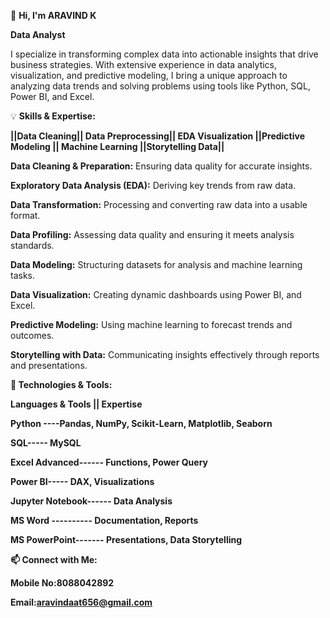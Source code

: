 🌟 **Hi, I'm ARAVIND K**

**Data Analyst**

I specialize in transforming complex data into actionable insights that drive business strategies.
With extensive experience in data analytics, visualization, and predictive modeling, 
I bring a unique approach to analyzing data trends and solving problems using tools like Python, SQL, Power BI, and Excel.

💡 **Skills & Expertise:**


**||Data Cleaning|| Data Preprocessing|| EDA Visualization ||Predictive Modeling || Machine Learning ||Storytelling Data||**

**Data Cleaning & Preparation:** Ensuring data quality for accurate insights.

**Exploratory Data Analysis (EDA):** Deriving key trends from raw data.

**Data Transformation:** Processing and converting raw data into a usable format.

**Data Profiling:** Assessing data quality and ensuring it meets analysis standards.

**Data Modeling:** Structuring datasets for analysis and machine learning tasks.

**Data Visualization:** Creating dynamic dashboards using Power BI, and Excel.

**Predictive Modeling:** Using machine learning to forecast trends and outcomes.

**Storytelling with Data:** Communicating insights effectively through reports and presentations.

**🚀 Technologies & Tools:**

**Languages & Tools ||	Expertise**

**Python ----Pandas, NumPy, Scikit-Learn, Matplotlib, Seaborn**

**SQL----- MySQL**

**Excel	Advanced------ Functions, Power Query**

**Power BI-----	DAX, Visualizations**

**Jupyter Notebook------	Data Analysis**

**MS Word ----------	Documentation, Reports**

**MS PowerPoint-------	Presentations, Data Storytelling**

**📫 Connect with Me:**

**Mobile No:8088042892**

**Email:aravindaat656@gmail.com**


